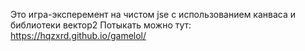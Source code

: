 Это игра-эксперемент на чистом jse с использованием канваса и библиотеки вектор2
Потыкать можно тут: https://hqzxrd.github.io/gamelol/
